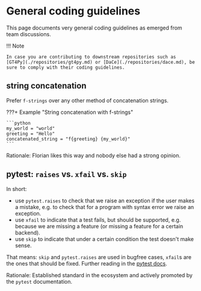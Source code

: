 # General coding guidelines

This page documents very general coding guidelines as emerged from team discussions.

!!! Note

    In case you are contributing to downstream repositories such as [GT4Py](./repositories/gt4py.md) or [DaCe](./repositories/dace.md), be sure to comply with their coding guidelines.

## string concatenation

Prefer `f-strings` over any other method of concatenation strings.

???+ Example "String concatenation with f-strings"

    ```python
    my_world = "world"
    greeting = "Hello"
    concatenated_string = "f{greeting} {my_world}"
    ```

Rationale: Florian likes this way and nobody else had a strong opinion.

## pytest:  `raises` vs. `xfail` vs. `skip`

In short:

- use `pytest.raises` to check that we raise an exception if the user makes a mistake, e.g. to check that for a program with syntax error we raise an exception.
- use `xfail` to indicate that a test fails, but should be supported, e.g. because we are missing a feature (or missing a feature for a certain backend).
- use `skip` to indicate that under a certain condition the test doesn't make sense.

That means: `skip` and `pytest.raises` are used in bugfree cases, `xfail`s are the ones that should be fixed. Further reading in the [pytest docs](https://docs.pytest.org/en/7.1.x/how-to/skipping.html).

Rationale: Established standard in the ecosystem and actively promoted by the `pytest` documentation.
